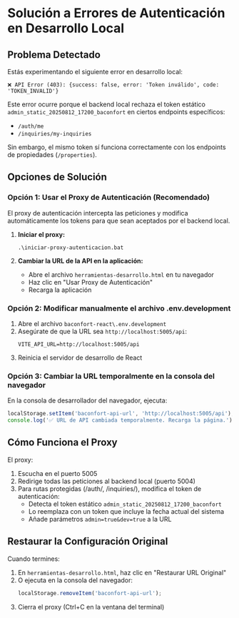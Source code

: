 # Solución a Errores de Autenticación en Desarrollo Local

## Problema Detectado

Estás experimentando el siguiente error en desarrollo local:

```
❌ API Error (403): {success: false, error: 'Token inválido', code: 'TOKEN_INVALID'}
```

Este error ocurre porque el backend local rechaza el token estático `admin_static_20250812_17200_baconfort` en ciertos endpoints específicos:
- `/auth/me`
- `/inquiries/my-inquiries`

Sin embargo, el mismo token sí funciona correctamente con los endpoints de propiedades (`/properties`).

## Opciones de Solución

### Opción 1: Usar el Proxy de Autenticación (Recomendado)

El proxy de autenticación intercepta las peticiones y modifica automáticamente los tokens para que sean aceptados por el backend local.

1. **Iniciar el proxy:**
   ```
   .\iniciar-proxy-autenticacion.bat
   ```

2. **Cambiar la URL de la API en la aplicación:**
   - Abre el archivo `herramientas-desarrollo.html` en tu navegador
   - Haz clic en "Usar Proxy de Autenticación"
   - Recarga la aplicación

### Opción 2: Modificar manualmente el archivo .env.development

1. Abre el archivo `baconfort-react\.env.development`
2. Asegúrate de que la URL sea `http://localhost:5005/api`:
   ```
   VITE_API_URL=http://localhost:5005/api
   ```
3. Reinicia el servidor de desarrollo de React

### Opción 3: Cambiar la URL temporalmente en la consola del navegador

En la consola de desarrollador del navegador, ejecuta:
```javascript
localStorage.setItem('baconfort-api-url', 'http://localhost:5005/api');
console.log('✅ URL de API cambiada temporalmente. Recarga la página.');
```

## Cómo Funciona el Proxy

El proxy:
1. Escucha en el puerto 5005
2. Redirige todas las peticiones al backend local (puerto 5004)
3. Para rutas protegidas (/auth/, /inquiries/), modifica el token de autenticación:
   - Detecta el token estático `admin_static_20250812_17200_baconfort`
   - Lo reemplaza con un token que incluye la fecha actual del sistema
   - Añade parámetros `admin=true&dev=true` a la URL

## Restaurar la Configuración Original

Cuando termines:

1. En `herramientas-desarrollo.html`, haz clic en "Restaurar URL Original"
2. O ejecuta en la consola del navegador:
   ```javascript
   localStorage.removeItem('baconfort-api-url');
   ```
3. Cierra el proxy (Ctrl+C en la ventana del terminal)
